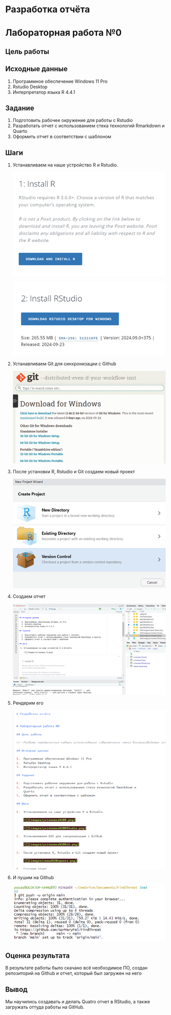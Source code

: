 # Разработка отчёта


# Лабораторная работа №0

## Цель работы

<!--Развить практические навыки использования современного стека воспроизводимых исследований -->

## Исходные данные

1.  Программное обеспечение Windows 11 Pro
2.  Rstudio Desktop
3.  Интерпретатор языка R 4.4.1

## Задание

1.  Подготовить рабочее окружение для работы с Rstudio
2.  Разработать отчет с использованием стека технологий Rmarkdown и
    Quarto
3.  Оформить отчет в соответствии с шаблоном

## Шаги

1.  Устанавливаем на наше устройство R и Rstudio.

    ![](images/установка%20R.png)

    ![](images/установка%20RStudio.png)

2.  Устанавливаем Git для синхронизации с Github

    ![](images/установка%20Git.png)

3.  После установки R, Rstudio и Git создаем новый проект

    ![](images/новый%20проект.png)

4.  Создаем отчет

    ![](images/отчет.png)

5.  Рендерим его

    ![](images/рендер.png)

6.  И пушим на Github

    ![](images/push.png)

## Оценка результата

В результате работы было скачано всё необходимое ПО, создан репозиторий
на Github и отчет, который был загружен на него

## Вывод

Мы научились создавать и делать Quatro отчет в RStudio, а также
загружать оттуда работы на GitHub.
